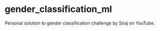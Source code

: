 # gender_classification_ml
Personal solution to gender classification challenge by Siraj on YouTube.
